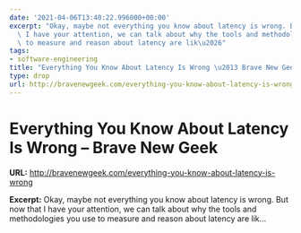 ```yaml
---
date: '2021-04-06T13:40:22.996000+00:00'
excerpt: "Okay, maybe not everything you know about latency is wrong. But now that\
  \ I have your attention, we can talk about why the tools and methodologies you use\
  \ to measure and reason about latency are lik\u2026"
tags:
- software-engineering
title: "Everything You Know About Latency Is Wrong \u2013 Brave New Geek"
type: drop
url: http://bravenewgeek.com/everything-you-know-about-latency-is-wrong
---
```


# Everything You Know About Latency Is Wrong – Brave New Geek

**URL:** http://bravenewgeek.com/everything-you-know-about-latency-is-wrong

**Excerpt:** Okay, maybe not everything you know about latency is wrong. But now that I have your attention, we can talk about why the tools and methodologies you use to measure and reason about latency are lik…
